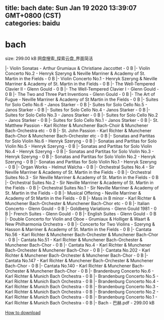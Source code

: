 
title: bach
date: Sun Jan 19 2020 13:39:07 GMT+0800 (CST)    
categories: baidu
---

# bach
size: 299.00 kB
 网盘搜索_探索云盘_界面简洁
 
|- Violin Sonatas - Arthur Grumiaux & Christiane Jaccottet - 0 B
|- Violin Concerto No.2 - Henryk Szeryng & Neville Marriner & Academy of St. Martin in the Fields - 0 B
|- Violin Concerto No.1 - Henryk Szeryng & Neville Marriner & Academy of St. Martin in the Fields - 0 B
|- The Well-Tempered Clavier II - Glenn Gould - 0 B
|- The Well-Tempered Clavier I - Glenn Gould - 0 B
|- The Two and Three Part Inventions - Glenn Gould - 0 B
|- The Art of Fugue - Neville Marriner & Academy of St Martin in the Fields - 0 B
|- Suites for Solo Cello No.6 - Janos Starker - 0 B
|- Suites for Solo Cello No.5 - Janos Starker - 0 B
|- Suites for Solo Cello No.4 - Janos Starker - 0 B
|- Suites for Solo Cello No.3 - Janos Starker - 0 B
|- Suites for Solo Cello No.2 - Janos Starker - 0 B
|- Suites for Solo Cello No.1 - Janos Starker - 0 B
|- St. Matthew Passion - Karl Richter & Munchener Bach-Choir & Munchener Bach-Orchestra etc - 0 B
|- St. John Passion - Karl Richter & Munchener Bach-Chor & Munchener Bach-Orchester etc - 0 B
|- Sonatas and Partitas for Solo Violin No.6 - Henryk Szeryng - 0 B
|- Sonatas and Partitas for Solo Violin No.5 - Henryk Szeryng - 0 B
|- Sonatas and Partitas for Solo Violin No.4 - Henryk Szeryng - 0 B
|- Sonatas and Partitas for Solo Violin No.3 - Henryk Szeryng - 0 B
|- Sonatas and Partitas for Solo Violin No.2 - Henryk Szeryng - 0 B
|- Sonatas and Partitas for Solo Violin No.1 - Henryk Szeryng - 0 B
|- Organ Works - Helmut Walcha - 0 B
|- Orchestral Suites No.4 - Sir Neville Marriner & Academy of St. Martin in the Fields - 0 B
|- Orchestral Suites No.3 - Sir Neville Marriner & Academy of St. Martin in the Fields - 0 B
|- Orchestral Suites No.2 - Sir Neville Marriner & Academy of St. Martin in the Fields - 0 B
|- Orchestral Suites No.1 - Sir Neville Marriner & Academy of St. Martin in the Fields - 0 B
|- Musical Offering - Neville Marriner & Academy of St Martin in the Fields - 0 B
|- Mass in B minor - Karl Richter & Munchener Bach-Orchester & Munchener Bach-Chor etc - 0 B
|- Italian Concerto - Glenn Gould - 0 B
|- Goldberg Variations - Glenn Gould 1981 - 0 B
|- French Suites - Glenn Gould - 0 B
|- English Suites - Glenn Gould - 0 B
|- Double Concerto for Violin and Oboe - Grumiaux & Holliger & Waart & New Philharmonia Orchestra - 0 B
|- Concerto for Two Violins - Szeryng & Hasson & Marriner & Academy of St. Martin in the Fields - 0 B
|- Cantata No.56 - Karl Richter & Munchener Bach-Orchester & Munchener Bach-Chor - 0 B
|- Cantata No.51 - Karl Richter & Munchener Bach-Orchester & Munchener Bach-Chor - 0 B
|- Cantata No.4 - Karl Richter & Munchener Bach-Orchester & Munchener Bach-Chor - 0 B
|- Cantata No.202 - Karl Richter & Munchener Bach-Orchester & Munchener Bach-Chor - 0 B
|- Cantata No.147 - Karl Richter & Munchener Bach-Orchester & Munchener Bach-Chor - 0 B
|- Cantata No.140 - Karl Richter & Munchener Bach-Orchester & Munchener Bach-Chor - 0 B
|- Brandenburg Concerto No.6 - Karl Richter & Munich Bach Orchestra - 0 B
|- Brandenburg Concerto No.5 - Karl Richter & Munich Bach Orchestra - 0 B
|- Brandenburg Concerto No.4 - Karl Richter & Munich Bach Orchestra - 0 B
|- Brandenburg Concerto No.3 - Karl Richter & Munich Bach Orchestra - 0 B
|- Brandenburg Concerto No.2 - Karl Richter & Munich Bach Orchestra - 0 B
|- Brandenburg Concerto No.1 - Karl Richter & Munich Bach Orchestra - 0 B
|- Bach - 巴赫.pdf - 299.00 kB

[How to download](https://bpcam.bemobtrk.com/go/2ceec3aa-1ca2-46d6-b9ff-aaa5c184517c?jno=5339)
